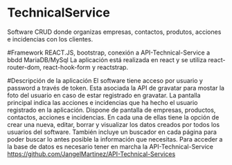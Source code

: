 # TechnicalService
Software CRUD donde organizas empresas, contactos, produtos, acciones e incidencias con los clientes.

#Framework REACT.JS, bootstrap, conexión a API-Technical-Service a bbdd MariaDB/MySql
La aplicación está realizada en react y se utiliza react-router-dom, react-hook-form y reactstrap.

#Descripción de la aplicación
El software tiene acceso por usuario y password a través de token.
Esta asociada la API de gravatar para mostar la foto del usuario en caso de estar registrado en gravatar.
La pantalla principal indica las acciones e incidencias que ha hecho el usuario registrado en la aplicación.
Dispone de pantalla de empresas, productos, contactos, acciones e incidencias. En cada una de ellas tiene la opción de crear una nueva, editar, borrar y visualizar los datos creados por todos los usuarios del software.
También incluye un buscador en cada página para poder buscar lo antes posible la información que necesitas.
Para acceder a la base de datos es necesario tener en marcha la API-Technical-Service https://github.com/JangelMartinez/API-Technical-Services
